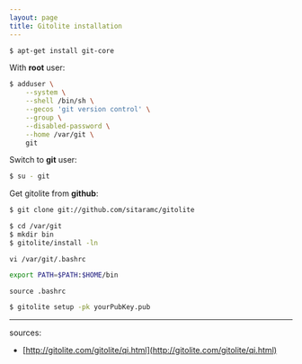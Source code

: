 ```yaml
---
layout: page
title: Gitolite installation
---
```


```bash
$ apt-get install git-core
```

With **root** user:

```bash
$ adduser \
    --system \
    --shell /bin/sh \
    --gecos 'git version control' \
    --group \
    --disabled-password \
    --home /var/git \
    git
```

Switch to **git** user:

```bash
$ su - git
```

Get gitolite from **github**:

```bash
$ git clone git://github.com/sitaramc/gitolite
```

```bash
$ cd /var/git
$ mkdir bin
$ gitolite/install -ln
```


`vi /var/git/.bashrc`

```bash
export PATH=$PATH:$HOME/bin

```

`source .bashrc`

```bash
$ gitolite setup -pk yourPubKey.pub
```

-------------------------------
sources:

- [http://gitolite.com/gitolite/qi.html](http://gitolite.com/gitolite/qi.html)
